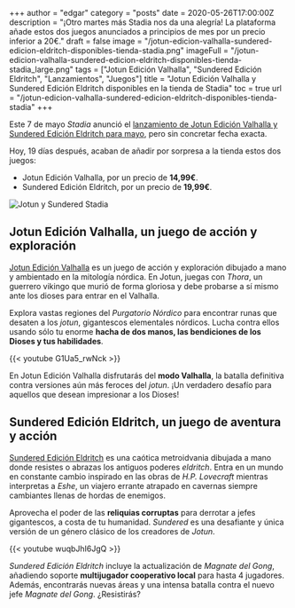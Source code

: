 +++
author = "edgar"
category = "posts"
date = 2020-05-26T17:00:00Z
description = "¡Otro martes más Stadia nos da una alegría! La plataforma añade estos dos juegos anunciados a principios de mes por un precio inferior a 20€."
draft = false
image = "/jotun-edicion-valhalla-sundered-edicion-eldritch-disponibles-tienda-stadia.png"
imageFull = "/jotun-edicion-valhalla-sundered-edicion-eldritch-disponibles-tienda-stadia_large.png"
tags = ["Jotun Edición Valhalla", "Sundered Edición Eldritch", "Lanzamientos", "Juegos"]
title = "Jotun Edición Valhalla y Sundered Edición Eldritch disponibles en la tienda de Stadia"
toc = true
url = "/jotun-edicion-valhalla-sundered-edicion-eldritch-disponibles-tienda-stadia"
+++

Este 7 de mayo _Stadia_ anunció el <a class="u-anchor" href="/jotun-edicion-valhalla-sundered-edicion-eldritch-estaran-diponibles-mayo-tienda-stadia"> lanzamiento de Jotun Edición Valhalla y Sundered Edición Eldritch para mayo</a>, pero sin concretar fecha exacta.

Hoy, 19 días después, acaban de añadir por sorpresa a la tienda estos dos juegos:

* Jotun Edición Valhalla, por un precio de **14,99€**.
* Sundered Edición Eldritch, por un precio de **19,99€**.

<img class="u-borderImage u-lazyload lazyload" loading="lazy" data-src="/jotun-edicion-valhalla-sundered-edicion-eldritch-disponibles-tienda-stadia/jotun-sundered-stadia.png" alt="Jotun y Sundered Stadia" title="Jotun y Sundered Stadia" />

## Jotun Edición Valhalla, un juego de acción y exploración

<a class="u-anchor" href="/jotun-edicion-valhalla">Jotun Edición Valhalla</a> es un juego de acción y exploración dibujado a mano y ambientado en la mitología nórdica. En Jotun, juegas con _Thora_, un guerrero vikingo que murió de forma gloriosa y debe probarse a sí mismo ante los dioses para entrar en el Valhalla.

Explora vastas regiones del _Purgatorio Nórdico_ para encontrar runas que desaten a los _jotun_, gigantescos elementales nórdicos. Lucha contra ellos usando sólo tu enorme **hacha de dos manos, las bendiciones de los Dioses y tus habilidades**. 

<div class="u-youtube">
  {{< youtube G1Ua5_rwNck >}}
</div>

En Jotun Edición Valhalla disfrutarás del **modo Valhalla**, la batalla definitiva contra versiones aún más feroces del _jotun_. ¡Un verdadero desafío para aquellos que desean impresionar a los Dioses!

## Sundered Edición Eldritch, un juego de aventura y acción

<a class="u-anchor" href="/sundered-edicion-eldritch">Sundered Edición Eldritch</a> es una caótica metroidvania dibujada a mano donde resistes o abrazas los antiguos poderes _eldritch_. Entra en un mundo en constante cambio inspirado en las obras de _H.P. Lovecraft_ mientras interpretas a _Eshe_, un viajero errante atrapado en cavernas siempre cambiantes llenas de hordas de enemigos.

Aprovecha el poder de las **reliquias corruptas** para derrotar a jefes gigantescos, a costa de tu humanidad. _Sundered_ es una desafiante y única versión de un género clásico de los creadores de _Jotun_.

<div class="u-youtube">
  {{< youtube wuqbJhI6JgQ >}}
</div>

_Sundered Edición Eldritch_ incluye la actualización de _Magnate del Gong_, añadiendo soporte **multijugador cooperativo local** para hasta 4 jugadores. Además, encontrarás nuevas áreas y una intensa batalla contra el nuevo jefe _Magnate del Gong_. ¿Resistirás?
